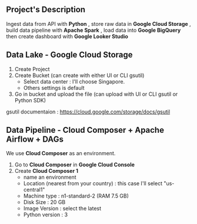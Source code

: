 ## Project's Description
Ingest data from API with <b>Python</b> , store raw data in <b>Google Cloud Storage</b> , build data pipeline with <b>Apache Spark</b> , load data into <b>Google BigQuery</b> then create dashboard with <b>Google Looker Studio</b>

## Data Lake - Google Cloud Storage
1. Create Project
2. Create Bucket (can create with either UI or CLI gsutil)
   - Select data center : I'll choose Singapore.
   - Others settings is default
3. Go in bucket and upload the file (can upload with UI or CLI gsutil or Python SDK)

gsutil documentaion : https://cloud.google.com/storage/docs/gsutil

## Data Pipeline - Cloud Composer + Apache Airflow + DAGs
We use <b>Cloud Composer</b> as an environment.
1. Go to <b>Cloud Composer</b> in <b>Google Cloud Console</b>
2. Create <b>Cloud Composer 1</b>
   - name an environment
   - Location (nearest from your country) : this case I'll select "us-central1"
   - Machine type : n1-standard-2 (RAM 7.5 GB)
   - Disk Size : 20 GB
   - Image Version : select the latest
   - Python version : 3
